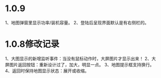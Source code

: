 # 1.0.9
1、地图弹窗里显示功率/装机容量。
2、登陆后呈现界面默认是有右侧栏的。

# 1.0.8修改记录
1、大图显示的新增监听事件：当没有鼠标动作时，大屏图片才显示出来！
2、大屏图片返回按钮：重新设计过了，加大，明显一点。
3、地图提示框支持换行。
4、返回时保持地图显示状态：展开或收缩。


